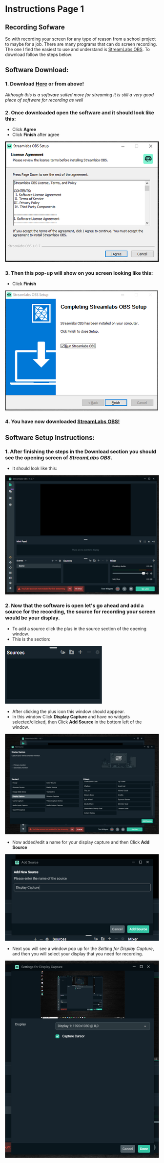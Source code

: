 # Instructions Page 1

## Recording Sofware
So with recording your screen for any type of reason from a school project to maybe for a job. There are many programs that can do screen recording. The one I find the easiest to use and understand is [StreamLabs OBS](https://streamlabs.com/). To download follow the steps below:

## Software Download:
### 1. Download [Here](https://streamlabs.com/) or from above!
_Although this is a software suited more for streaming it is still a very good piece of software for recording as well_
### 2. Once downloaded open the software and it should look like this:
  * Click **Agree**
  * Click **Finish** after agree

![SetupPic1](PicAfterDownload.PNG)
### 3. Then this pop-up will show on you screen looking like this:
  * Click **Finish** 

![FinishInstallPic](PicFinishInstall.PNG)
### 4. You have now downloaded [StreamLabs OBS!](https://streamlabs.com/) 

## Software Setup Instructions:
### 1. After finishing the steps in the Download section you should see the opening screen of _StreamLabs OBS_.
  * It should look like this:

![OpeningPic](SoftwareOpen.PNG)
### 2. Now that the software is open let's go ahead and add a source for the recording, the source for recording your screen would be your display.
  * To add a source click the plus in the source section of the opening window.
   * This is the section:

   ![Section pic](SectionPic.PNG)
   
  * After clicking the plus icon this window should apppear.
  * In this window Click **Display Capture** and have no widgets selected/clicked, then Click **Add Source** in the bottom left of the window.

  ![AddingSource](AddingSource.PNG)
  
  * Now added/edit a name for your display capture and then Click **Add Source**

  ![AddingDisplayName](DisplayName.PNG)

  * Next you will see a window pop up for the _Setting for Display Capture_, and then you will select your display that you need for recording.

  ![DisplaySettings/Selection](DisplaySettings.PNG)
  
